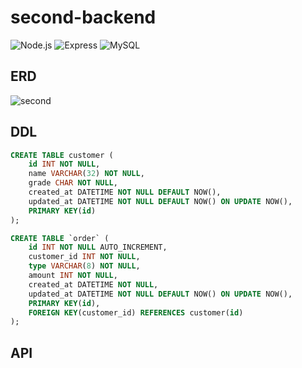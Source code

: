# second-backend

![Node.js](https://img.shields.io/badge/Node.js-20.5.0-339933?style=flat&logo=Node.js&logocolor=white)
![Express](https://img.shields.io/badge/Express-000000?style=flat&logo=Express&logocolor=white)
![MySQL](https://img.shields.io/badge/MySQL-8.3.0-4479A1?style=flat&logo=MySQL&logocolor=white)

## ERD

![second](https://github.com/mackerel-10/second-backend/assets/67633810/2cf9fd41-ed21-48b5-b541-e18335fb964b)

## DDL

```SQL
CREATE TABLE customer (
	id INT NOT NULL,
	name VARCHAR(32) NOT NULL,
	grade CHAR NOT NULL,
	created_at DATETIME NOT NULL DEFAULT NOW(),
	updated_at DATETIME NOT NULL DEFAULT NOW() ON UPDATE NOW(),
	PRIMARY KEY(id)
);

CREATE TABLE `order` (
	id INT NOT NULL AUTO_INCREMENT,
	customer_id INT NOT NULL,
	type VARCHAR(8) NOT NULL,
	amount INT NOT NULL,
	created_at DATETIME NOT NULL,
	updated_at DATETIME NOT NULL DEFAULT NOW() ON UPDATE NOW(),
	PRIMARY KEY(id),
	FOREIGN KEY(customer_id) REFERENCES customer(id)
);
```

## API
